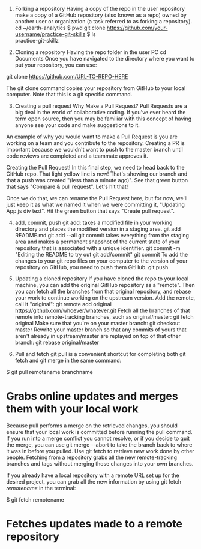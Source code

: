 1. Forking a repository
Having a copy of the repo in the user repository
make a copy of a GitHub repository (also known as a repo) owned by another user or organization (a task referred to as forking a repository).
 cd ~/earth-analytics
$ pwd
git clone https://github.com/your-username/practice-git-skillz
$ ls     
    practice-git-skillz

2. Cloning a repository
Having the repo folder in the user PC
cd Documents
Once you have navigated to the directory where you want to put your repository, you can use:

git clone https://github.com/URL-TO-REPO-HERE

The git clone command copies your repository from GitHub to your local computer. Note that this is a git specific command.

3. Creating a pull request
Why Make a Pull Request?
Pull Requests are a big deal in the world of collaborative coding. If you've ever heard the term open source, then you may be familiar with this concept of having anyone see your code and make suggestions to it.

An example of why you would want to make a Pull Request is you are working on a team and you contribute to the repository. Creating a PR is important because we wouldn't want to push to the master branch until code reviews are completed and a teammate approves it.

Creating the Pull Request!
In this final step, we need to head back to the GitHub repo.
That light yellow line is new! That's showing our branch and that a push was created "(less than a minute ago)". See that green button that says "Compare & pull request". Let's hit that!

Once we do that, we can rename the Pull Request here, but for now, we'll just keep it as what we named it when we were committing it, "Updating App.js div text". Hit the green button that says "Create pull request".


4. add, commit, push
 git add: takes a modified file in your working directory and places the modified version in a staging area.
 git add README.md
 git add --all
git commit takes everything from the staging area and makes a permanent snapshot of the current state of your repository that is associated with a unique identifier.
git commit -m "Editing the README to try out git add/commit"
git commit
To add the changes to your git repo files on your computer to the version of your repository on GitHub, you need to push them GitHub.
git push

5. Updating a cloned repository
If you have cloned the repo to your local machine, you can add the original GitHub repository as a "remote". Then you can fetch all the branches from that original repository, and rebase your work to continue working on the upstream version.
Add the remote, call it "original":
git remote add original https://github.com/whoever/whatever.git
Fetch all the branches of that remote into remote-tracking branches, such as original/master:
git fetch original
Make sure that you're on your master branch:
git checkout master
Rewrite your master branch so that any commits of yours that aren't already in upstream/master are replayed on top of that other branch:
git rebase original/master

6. Pull and fetch
git pull is a convenient shortcut for completing both git fetch and git merge in the same command:

$ git pull remotename branchname
# Grabs online updates and merges them with your local work
Because pull performs a merge on the retrieved changes, you should ensure that your local work is committed before running the pull command. If you run into a merge conflict you cannot resolve, or if you decide to quit the merge, you can use git merge --abort to take the branch back to where it was in before you pulled.
Use git fetch to retrieve new work done by other people. Fetching from a repository grabs all the new remote-tracking branches and tags without merging those changes into your own branches.

If you already have a local repository with a remote URL set up for the desired project, you can grab all the new information by using git fetch *remotename* in the terminal:

$ git fetch remotename
# Fetches updates made to a remote repository
